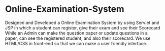 # Online-Examination-System
Designed and Developed a Online Examination System by using Servlet and JSP in which a student can register, give their exam and see their Scorecard While an Admin can make the question paper or update questions in a paper, can see the registered student, and also their scorecard.
We use HTML/CSS in front-end so that we can make a user friendly interface.
